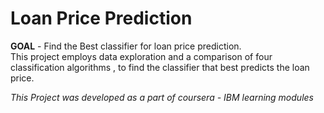 # Loan Price Prediction

**GOAL** - Find the Best classifier for loan price prediction. <br>
This project employs data exploration and a comparison of four classification algorithms , to find the classifier that best predicts the loan price. <br>


*This Project was developed as a part of coursera - IBM learning modules* 
